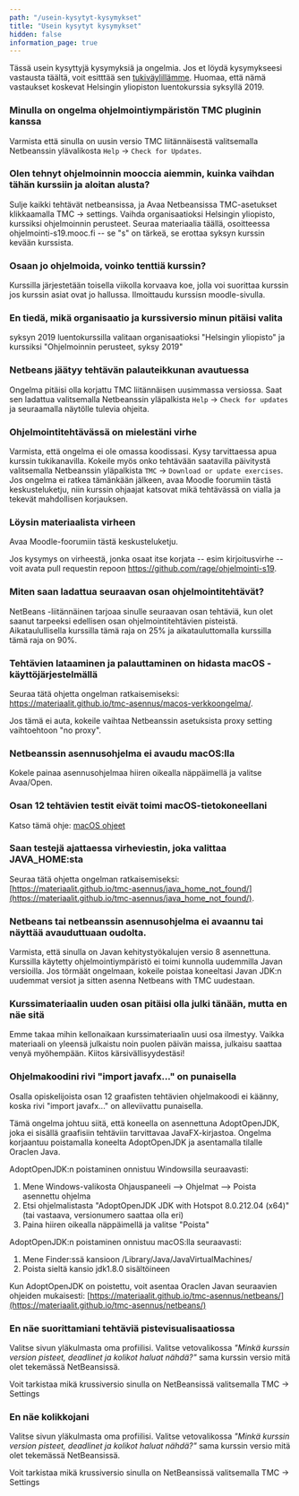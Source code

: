 ```yaml
---
path: "/usein-kysytyt-kysymykset"
title: "Usein kysytyt kysymykset"
hidden: false
information_page: true
---
```


Tässä usein kysyttyjä kysymyksiä ja ongelmia. Jos et löydä kysymykseesi vastausta täältä, voit esitttää sen [tukiväylillämme](/tukivaylat).
Huomaa, että nämä vastaukset koskevat Helsingin yliopiston luentokurssia syksyllä 2019.

<table-of-contents></table-of-contents>

### Minulla on ongelma ohjelmointiympäristön TMC pluginin kanssa

Varmista että sinulla on uusin versio TMC liitännäisestä valitsemalla Netbeanssin ylävalikosta `Help` -> `Check for Updates`.

### Olen tehnyt ohjelmoinnin mooccia aiemmin, kuinka vaihdan tähän kurssiin ja aloitan alusta?
Sulje kaikki tehtävät netbeansissa, ja Avaa Netbeansissa TMC-asetukset klikkaamalla TMC -> settings. Vaihda organisaatioksi Helsingin yliopisto, kurssiksi ohjelmoinnin perusteet. Seuraa materiaalia täällä, osoitteessa ohjelmointi-s19.mooc.fi -- se "s" on tärkeä, se erottaa syksyn kurssin kevään kurssista.

### Osaan jo ohjelmoida, voinko tenttiä kurssin?
Kurssilla järjestetään toisella viikolla korvaava koe, jolla voi suorittaa kurssin jos kurssin asiat ovat jo hallussa. Ilmoittaudu kurssisn moodle-sivulla.

### En tiedä, mikä organisaatio ja kurssiversio minun pitäisi valita
syksyn 2019 luentokurssilla valitaan organisaatioksi "Helsingin yliopisto" ja kurssiksi "Ohjelmoinnin perusteet, syksy 2019"

### Netbeans jäätyy tehtävän palauteikkunan avautuessa

Ongelma pitäisi olla korjattu TMC liitännäisen uusimmassa versiossa. Saat sen ladattua valitsemalla Netbeanssin yläpalkista <code>Help</code> -> <code>Check for updates</code> ja seuraamalla näytölle tulevia ohjeita.

### Ohjelmointitehtävässä on mielestäni virhe

Varmista, että ongelma ei ole omassa koodissasi. Kysy tarvittaessa apua kurssin tukikanavilla. Kokeile myös onko tehtävään saatavilla päivitystä valitsemalla Netbeanssin yläpalkista `TMC` -> `Download or update exercises`. Jos ongelma ei ratkea tämänkään jälkeen, avaa Moodle foorumiin tästä keskusteluketju, niin kurssin ohjaajat katsovat mikä tehtävässä on vialla ja tekevät mahdollisen korjauksen.

### Löysin materiaalista virheen

Avaa Moodle-foorumiin tästä keskusteluketju.

Jos kysymys on virheestä, jonka osaat itse korjata -- esim kirjoitusvirhe -- voit avata pull requestin repoon https://github.com/rage/ohjelmointi-s19.

### Miten saan ladattua seuraavan osan ohjelmointitehtävät?

NetBeans -liitännäinen tarjoaa sinulle seuraavan osan tehtäviä, kun olet saanut tarpeeksi edellisen osan ohjelmointitehtävien pisteistä. Aikataulullisella kurssilla tämä raja on 25% ja aikatauluttomalla kurssilla tämä raja on 90%.

### Tehtävien lataaminen ja palauttaminen on hidasta macOS -käyttöjärjestelmällä

Seuraa tätä ohjetta ongelman ratkaisemiseksi: https://materiaalit.github.io/tmc-asennus/macos-verkkoongelma/.

Jos tämä ei auta, kokeile vaihtaa Netbeanssin asetuksista proxy setting vaihtoehtoon "no proxy".

### Netbeanssin asennusohjelma ei avaudu macOS:lla

Kokele painaa asennusohjelmaa hiiren oikealla näppäimellä ja valitse Avaa/Open.

### Osan 12 tehtävien testit eivät toimi macOS-tietokoneellani

Katso tämä ohje: [macOS ohjeet](/macos-ohjeet)

### Saan testejä ajattaessa virheviestin, joka valittaa JAVA_HOME:sta

Seuraa tätä ohjetta ongelman ratkaisemiseksi: [https://materiaalit.github.io/tmc-asennus/java_home_not_found/](https://materiaalit.github.io/tmc-asennus/java_home_not_found/).

### Netbeans tai netbeanssin asennusohjelma ei avaannu tai näyttää avauduttuaan oudolta.

Varmista, että sinulla on Javan kehitystyökalujen versio 8 asennettuna. Kurssilla käytetty ohjelmointiympäristö ei toimi kunnolla uudemmilla Javan versioilla. Jos törmäät ongelmaan, kokeile poistaa koneeltasi Javan JDK:n uudemmat versiot ja sitten asenna Netbeans with TMC uudestaan.

### Kurssimateriaalin uuden osan pitäisi olla julki tänään, mutta en näe sitä

Emme takaa mihin kellonaikaan kurssimateriaalin uusi osa ilmestyy. Vaikka materiaali on yleensä julkaistu noin puolen päivän maissa, julkaisu saattaa venyä myöhempään. Kiitos kärsivällisyydestäsi!

###  Ohjelmakoodini rivi "import javafx..." on punaisella

Osalla opiskelijoista osan 12 graafisten tehtävien ohjelmakoodi ei käänny, koska rivi "import javafx..." on alleviivattu punaisella.

Tämä ongelma johtuu siitä, että koneella on asennettuna AdoptOpenJDK, joka ei sisällä graafisiin tehtäviin tarvittavaa JavaFX-kirjastoa. Ongelma korjaantuu poistamalla koneelta AdoptOpenJDK ja asentamalla tilalle Oraclen Java.

AdoptOpenJDK:n poistaminen onnistuu Windowsilla seuraavasti:
1. Mene Windows-valikosta Ohjauspaneeli --> Ohjelmat --> Poista asennettu ohjelma
2. Etsi ohjelmalistasta "AdoptOpenJDK JDK with Hotspot 8.0.212.04 (x64)" (tai vastaava, versionumero saattaa olla eri)
3. Paina hiiren oikealla näppäimellä ja valitse "Poista"

AdoptOpenJDK:n poistaminen onnistuu macOS:lla seuraavasti:
1. Mene Finder:ssä kansioon /Library/Java/JavaVirtualMachines/
2. Poista sieltä kansio jdk1.8.0 sisältöineen

Kun AdoptOpenJDK on poistettu, voit asentaa Oraclen Javan seuraavien ohjeiden mukaisesti: [https://materiaalit.github.io/tmc-asennus/netbeans/](https://materiaalit.github.io/tmc-asennus/netbeans/)

### En näe suorittamiani tehtäviä pistevisualisaatiossa

Valitse sivun yläkulmasta oma profiilisi. Valitse vetovalikossa *"Minkä kurssin version pisteet, deadlinet ja kolikot haluat nähdä?"* sama kurssin versio mitä olet tekemässä NetBeansissä.

Voit tarkistaa mikä krussiversio sinulla on NetBeansissä valitsemalla TMC -> Settings

### En näe kolikkojani

Valitse sivun yläkulmasta oma profiilisi. Valitse vetovalikossa *"Minkä kurssin version pisteet, deadlinet ja kolikot haluat nähdä?"* sama kurssin versio mitä olet tekemässä NetBeansissä.

Voit tarkistaa mikä krussiversio sinulla on NetBeansissä valitsemalla TMC -> Settings
